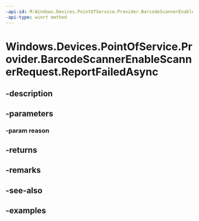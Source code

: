 ```yaml
---
-api-id: M:Windows.Devices.PointOfService.Provider.BarcodeScannerEnableScannerRequest.ReportFailedAsync(System.Int32)
-api-type: winrt method
---
```


<!-- Method syntax.
public IAsyncAction BarcodeScannerEnableScannerRequest.ReportFailedAsync(Int32 reason)
-->

# Windows.Devices.PointOfService.Provider.BarcodeScannerEnableScannerRequest.ReportFailedAsync

## -description

## -parameters
### -param reason

## -returns

## -remarks

## -see-also

## -examples

